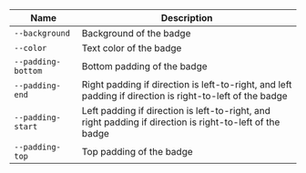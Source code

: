 
| Name | Description |
| --- | --- |
| `--background` | Background of the badge |
| `--color` | Text color of the badge |
| `--padding-bottom` | Bottom padding of the badge |
| `--padding-end` | Right padding if direction is left-to-right, and left padding if direction is right-to-left of the badge |
| `--padding-start` | Left padding if direction is left-to-right, and right padding if direction is right-to-left of the badge |
| `--padding-top` | Top padding of the badge |

